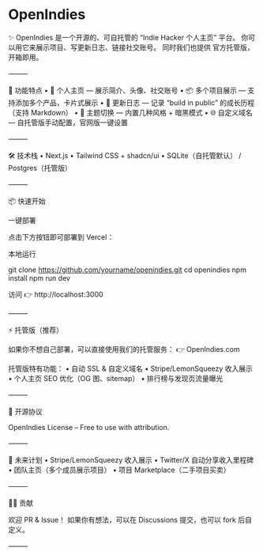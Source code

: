 # OpenIndies

✨ OpenIndies 是一个开源的、可自托管的 “Indie Hacker 个人主页” 平台。
你可以用它来展示项目、写更新日志、链接社交账号。
同时我们也提供 官方托管版，开箱即用。

⸻

🚀 功能特点
	•	🪪 个人主页 — 展示简介、头像、社交账号
	•	📦 多个项目展示 — 支持添加多个产品，卡片式展示
	•	📝 更新日志 — 记录 “build in public” 的成长历程（支持 Markdown）
	•	🎨 主题切换 — 内置几种风格 + 暗黑模式
	•	🌐 自定义域名 — 自托管版手动配置，官网版一键设置

⸻

🛠️ 技术栈
	•	Next.js
	•	Tailwind CSS + shadcn/ui
	•	SQLite（自托管默认） / Postgres（托管版）

⸻

📦 快速开始

一键部署

点击下方按钮即可部署到 Vercel：

本地运行

git clone https://github.com/yourname/openindies.git
cd openindies
npm install
npm run dev

访问 👉 http://localhost:3000

⸻

⚡ 托管版（推荐）

如果你不想自己部署，可以直接使用我们的托管服务：
👉 OpenIndies.com

托管版特有功能：
	•	自动 SSL & 自定义域名
	•	Stripe/LemonSqueezy 收入展示
	•	个人主页 SEO 优化（OG 图、sitemap）
	•	排行榜与发现页流量曝光

⸻

🤝 开源协议

OpenIndies License – Free to use with attribution.

⸻

🌟 未来计划
	•	Stripe/LemonSqueezy 收入展示
	•	Twitter/X 自动分享收入里程碑
	•	团队主页（多个成员展示项目）
	•	项目 Marketplace（二手项目买卖）

⸻

👨‍💻 贡献

欢迎 PR & Issue！
如果你有想法，可以在 Discussions 提交，也可以 fork 后自定义。

⸻
